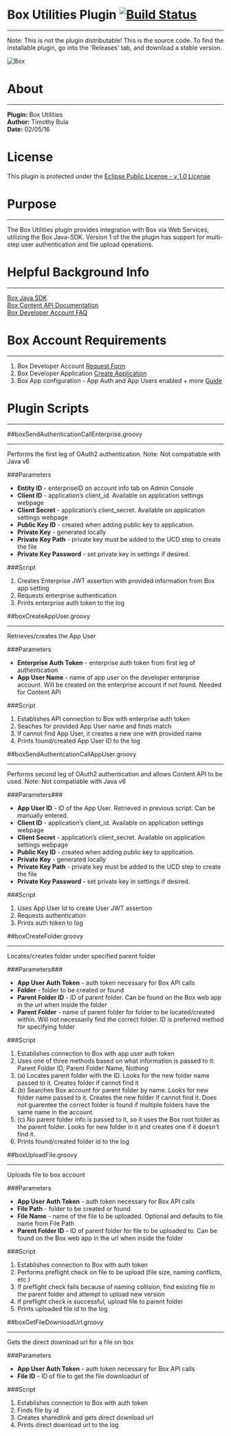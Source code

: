 ﻿# Box Utilities Plugin [![Build Status](https://travis-ci.org/IBM-UrbanCode/Box-UCD.svg?branch=master)](https://travis-ci.org/IBM-UrbanCode/Box-UCD)
***
Note: This is not the plugin distributable! This is the source code. To find the installable plugin, go into the 'Releases' tab, and download a stable version.

![Box](http://static.appvn.com/i/uploads/thumbnails/122014/751821432ff9dda060e758d352540a0b-5-icon.png)

# About
***
**Plugin:** Box Utilities  
**Author:** Timothy Bula  
**Date:** 02/05/16

# License
This plugin is protected under the [Eclipse Public License - v 1.0 License](https://www.eclipse.org/legal/epl-v10.html)

# Purpose
***
The Box Utilities plugin provides integration with Box via Web Services, utilizing the Box Java-SDK. Version 1 of the the plugin has support for multi-step user authentication and file upload operations.


# Helpful Background Info
***
[Box Java SDK](https://github.com/box/box-java-sdk)   
[Box Content API Documentation](https://box-content.readme.io/reference "General overview")    
[Box Developer Account FAQ](https://box-content.readme.io/docs/developer-account-faq)



# Box Account Requirements
***
  
1. Box Developer Account [Request Form](https://app.box.com/signup/o/default_developer_offer) 
2. Box Developer Application [Create Application](https://www.box.com/developers/services)
3. Box App configuration - App Auth and App Users enabled + more [Guide](https://box-content.readme.io/docs/box-platform "Start of the box platform information")  


# Plugin Scripts
***
##boxSendAuthenticationCallEnterprise.groovy
***
Performs the first leg of OAuth2 authentication. Note: Not compatiable with Java v6

###Parameters  

* **Entity ID** - enterpriseID on account info tab on Admin Console  
* **Client ID** - application’s client_id. Available on application settings webpage
* **Client Secret** - application’s client_secret. Available on application settings webpage
* **Public Key ID** - created when adding public key to application. 
* **Private Key** - generated locally 
* **Private Key Path** - private key must be added to the UCD step to create the file
* **Private Key Password** - set private key in settings if desired.

###Script  

1. Creates Enterprise JWT assertion with provided information from Box app setting  
2. Requests  enterprise authentication  
3. Prints enterprise auth token to the log 
 

##boxCreateAppUser.groovy
***
Retrieves/creates the App User

###Parameters 

* **Enterprise Auth Token** - enterprise auth token from first leg of authentication
* **App User Name** - name of app user on the developer enterprise account. Will be created on the enterprise account if not found. Needed for Content API

###Script 
 
1. Establishes API connection to Box with enterprise auth token
2. Seaches for provided App User name and finds match
3. If cannot find App User, it creates a new one with provided name
4. Prints found/created App User ID to the log


##boxSendAuthentcationCallAppUser.groovy
***
Performs second leg of OAuth2 authentication and allows Content API to be used. Note: Not compatiable with Java v6

###Parameters###

* **App User ID** - ID of the App User. Retrieved in previous script. Can be manually entered.   
* **Client ID** - application’s client_id. Available on application settings webpage
* **Client Secret** - application’s client_secret. Available on application settings webpage
* **Public Key ID** - created when adding public key to application. 
* **Private Key** - generated locally 
* **Private Key Path** - private key must be added to the UCD step to create the file
* **Private Key Password** - set private key in settings if desired.

###Script 
  
1. Uses App User Id to create User JWT assertion  
2. Requests authentication  
3. Prints auth token to log


##boxCreateFolder.groovy
***
Locates/creates folder under specified parent folder

###Parameters###

* **App User Auth Token** - auth token necessary for Box API calls
* **Folder** - folder to be created or found
* **Parent Folder ID** - ID of parent folder. Can be found on the Box web app in the url when inside the folder
* **Parent Folder** - name of parent folder for folder to be located/created within. Will not necessarily find the correct folder. ID is preferred method for specifying folder 

###Script 

1. Establishes connection to Box with app user auth token  
2. Uses one of three methods based on what information is passed to it: Parent Folder ID, Parent Folder Name, Nothing
3. (a) Locates parent folder with the ID. Looks for the new folder name passed to it. Creates folder if cannot find it
4. (b) Searches Box account for parent folder by name. Looks for new folder name passed to it. Creates the new folder if cannot find it. Does not guarentee the correct folder is found if multiple folders have the same name in the account.
5. (c) No parent folder info is passed to it, so it uses the Box root folder as the parent folder. Looks for new folder in it and creates one if it doesn't find it. 
6. Prints found/created folder id to the log

##boxUploadFile.groovy
***
Uploads file to box account

###Parameters

* **App User Auth Token** - auth token necessary for Box API calls
* **File Path** - folder to be created or found
* **File Name** - name of the file to be uploaded. Optional and defaults to file name from File Path
* **Parent Folder ID** - ID of parent folder for file to be uploaded to. Can be found on the Box web app in the url when inside the folder 

###Script 

1. Establishes connection to Box with auth token  
2. Performs preflight check on file to be upload (file size, naming conflicts, etc.)
3. If preflight check fails because of naming collision, find existing file in the parent folder and attempt to upload new version
4. If preflight check is successful, upload file to parent folder 
5. Prints uploaded file id to the log

##boxGetFileDownloadUrl.groovy
***
Gets the direct download url for a file on box

###Parameters

* **App User Auth Token** - auth token necessary for Box API calls   
* **File ID** - ID of file to get the file downloadurl of

###Script 

1. Establishes connection to Box with auth token  
2. Finds file by id
3. Creates sharedlink and gets direct download url
4. Prints direct download url to the log
  

